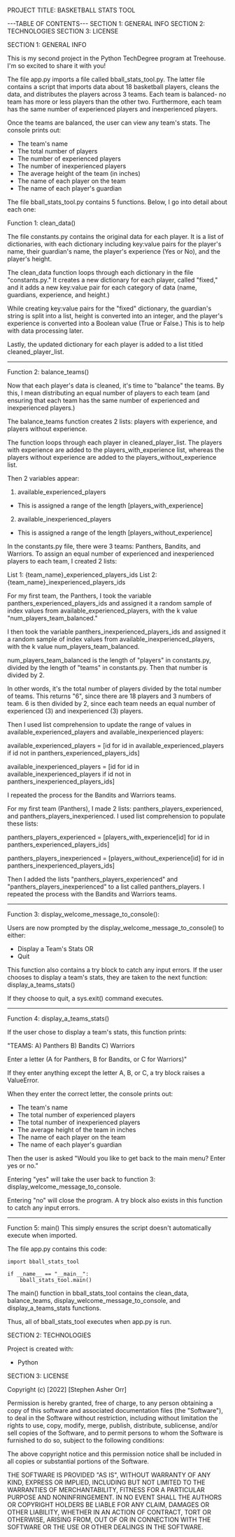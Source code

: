 PROJECT TITLE: BASKETBALL STATS TOOL

---TABLE OF CONTENTS---
SECTION 1: GENERAL INFO
SECTION 2: TECHNOLOGIES
SECTION 3: LICENSE

SECTION 1: GENERAL INFO

This is my second project in the Python TechDegree program at Treehouse. I'm so excited to share it with you!

The file app.py imports a file called bball_stats_tool.py. The latter file contains a script that imports data about 18 basketball players, cleans the data, and distributes the players across 3 teams. Each team is balanced- no team has more or less players than the other two. Furthermore, each team has the same number of experienced players and inexperienced players.

Once the teams are balanced, the user can view any team's stats. The console prints out:

- The team's name
- The total number of players
- The number of experienced players
- The number of inexperienced players
- The average height of the team (in inches)
- The name of each player on the team
- The name of each player's guardian

The file bball_stats_tool.py contains 5 functions. Below, I go into detail about each one:

Function 1: clean_data()

The file constants.py contains the original data for each player. It is a list of dictionaries, with each dictionary including key:value pairs for the player's name, their guardian's name, the player's experience (Yes or No), and the player's height.

The clean_data function loops through each dictionary in the file "constants.py." It creates a new dictionary for each player, called "fixed," and it adds a new key:value pair for each category of data (name, guardians, experience, and height.)

While creating key:value pairs for the "fixed" dictionary, the guardian's string is split into a list, height is converted into an integer, and the player's experience is converted into a Boolean value (True or False.) This is to help with data processing later.

Lastly, the updated dictionary for each player is added to a list titled cleaned_player_list.

-----------------------------------------------------------------------------

Function 2: balance_teams()

Now that each player's data is cleaned, it's time to "balance" the teams. By this, I mean distributing an equal number of players to each team (and ensuring that each team has the same number of experienced and inexperienced players.)

The balance_teams function creates 2 lists: players with experience, and players without experience.

The function loops through each player in cleaned_player_list. The players with experience are added to the players_with_experience list, whereas the players without experience are added to the players_without_experience list.

Then 2 variables appear:

 1. available_experienced_players
 - This is assigned a range of the length [players_with_experience]
 2. available_inexperienced_players
 - This is assigned a range of the length [players_without_experience]

In the constants.py file, there were 3 teams: Panthers, Bandits, and Warriors. To assign an equal number of experienced and inexperienced players to each team, I created 2 lists:

 List 1: {team_name}_experienced_players_ids
 List 2: {team_name}_inexperienced_players_ids
 
 For my first team, the Panthers, I took the variable panthers_experienced_players_ids and assigned it a random sample of index values from available_experienced_players, with the k value "num_players_team_balanced."

I then took the variable panthers_inexperienced_players_ids and assigned it a random sample of index values from available_inexperienced_players, with the k value num_players_team_balanced.

num_players_team_balanced is the length of "players" in constants.py, divided by the length of "teams" in constants.py. Then that number is divided by 2. 

In other words, it's the total number of players divided by the total number of teams. This returns "6", since there are 18 players and 3 numbers of team. 6 is then divided by 2, since each team needs an equal number of experienced (3) and inexperienced (3) players. 

Then I used list comprehension to update the range of values in available_experienced_players and available_inexperienced players:

available_experienced_players = [id for id in available_experienced_players if id not in panthers_experienced_players_ids]

available_inexperienced_players = [id for id in available_inexperienced_players if id not in panthers_inexperienced_players_ids]

I repeated the process for the Bandits and Warriors teams.

For my first team (Panthers), I made 2 lists: panthers_players_experienced, and panthers_players_inexperienced. I used list comprehension to populate these lists:

panthers_players_experienced = [players_with_experience[id] for id in panthers_experienced_players_ids]

panthers_players_inexperienced = [players_without_experience[id] for id in panthers_inexperienced_players_ids]

Then I added the lists "panthers_players_experienced" and "panthers_players_inexperienced" to a list called panthers_players. I repeated the process with the Bandits and Warriors teams.

-----------------------------------------------------------------------------

Function 3: display_welcome_message_to_console():

Users are now prompted by the display_welcome_message_to_console() to either:

- Display a Team's Stats
OR
- Quit

This function also contains a try block to catch any input errors. If the user chooses to display a team's stats, they are taken to the next function: display_a_teams_stats()

If they choose to quit, a sys.exit() command executes.

-----------------------------------------------------------------------------

Function 4: display_a_teams_stats()

If the user chose to display a team's stats, this function prints:

"TEAMS:
A) Panthers
B) Bandits
C) Warriors

Enter a letter (A for Panthers, B for Bandits, or C for Warriors)"

If they enter anything except the letter A, B, or C, a try block raises a ValueError.

When they enter the correct letter, the console prints out:

- The team's name
- The total number of experienced players
- The total number of inexperienced players
- The average height of the team in inches
- The name of each player on the team
- The name of each player's guardian

Then the user is asked "Would you like to get back to the main menu? Enter yes or no."

Entering "yes" will take the user back to function 3: display_welcome_message_to_console. 

Entering "no" will close the program. A try block also exists in this function to catch any input errors.

-----------------------------------------------------------------------------

Function 5: main()
This simply ensures the script doesn't automatically execute when imported. 

The file app.py contains this code:

~~~
import bball_stats_tool

if __name__ == "__main__":
    bball_stats_tool.main()
~~~

The main() function in bball_stats_tool contains the clean_data, balance_teams, display_welcome_message_to_console, and display_a_teams_stats functions. 

Thus, all of bball_stats_tool executes when app.py is run.


SECTION 2: TECHNOLOGIES

Project is created with:
- Python

SECTION 3: LICENSE

Copyright (c) [2022] [Stephen Asher Orr]

Permission is hereby granted, free of charge, to any person obtaining a copy
of this software and associated documentation files (the "Software"), to deal
in the Software without restriction, including without limitation the rights
to use, copy, modify, merge, publish, distribute, sublicense, and/or sell
copies of the Software, and to permit persons to whom the Software is
furnished to do so, subject to the following conditions:

The above copyright notice and this permission notice shall be included in all
copies or substantial portions of the Software.

THE SOFTWARE IS PROVIDED "AS IS", WITHOUT WARRANTY OF ANY KIND, EXPRESS OR
IMPLIED, INCLUDING BUT NOT LIMITED TO THE WARRANTIES OF MERCHANTABILITY,
FITNESS FOR A PARTICULAR PURPOSE AND NONINFRINGEMENT. IN NO EVENT SHALL THE
AUTHORS OR COPYRIGHT HOLDERS BE LIABLE FOR ANY CLAIM, DAMAGES OR OTHER
LIABILITY, WHETHER IN AN ACTION OF CONTRACT, TORT OR OTHERWISE, ARISING FROM,
OUT OF OR IN CONNECTION WITH THE SOFTWARE OR THE USE OR OTHER DEALINGS IN THE
SOFTWARE.
